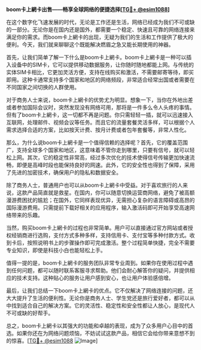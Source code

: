 **boom卡上網卡出售——畅享全球网络的便捷选择[[TG💪+ @esim1088](https://t.me/s/esim1088)]**

在这个数字化飞速发展的时代，无论是工作还是生活，网络已经成为我们不可或缺的一部分。无论你是在国内还是国外，都需要一个稳定、快速且可靠的网络连接来满足你的需求。而boom卡上網卡的出现，无疑为我们的生活和工作提供了极大的便利。今天，我们就来聊聊这个既能解决燃眉之急又能长期使用的神器。

首先，让我们简单了解一下什么是boom卡上網卡。boom卡上網卡是一种可以插入设备中的SIM卡，它可以提供移动数据服务，让你随时随地都能上网。与传统的实体SIM卡相比，它更加灵活方便，支持在线购买和激活，不需要邮寄等待，即买即用。这种卡通常支持多个国家和地区的网络频段，非常适合经常出国或者需要在不同国家之间切换的人群使用。

对于商务人士来说，boom卡上網卡的优势尤为明显。想象一下，当你在外地出差或者参加国际会议时，突然发现没有网络可用，那将是一件多么令人头疼的事情。但有了boom卡上網卡，这一切都不再是问题。你只需轻轻一插，就可以迅速接入互联网，处理邮件、视频会议等任务。而且它的流量套餐灵活多样，可以根据个人需求选择合适的方案，比如按天计费、按月计费或者包年套餐等，非常人性化。

那么，为什么说boom卡上網卡是一个值得信赖的选择呢？首先，它的覆盖范围广，支持全球多个国家和地区，这意味着不管你走到哪里，只要有信号，就可以轻松上网。其次，它的稳定性非常高，经过多次优化的技术使得信号传输更加快速流畅，即便是高峰时段也能保持良好的网速。此外，它的安全性也得到了保障，采用了先进的加密技术，确保用户的隐私和数据安全。

除了商务人士，普通用户也可以从boom卡上網卡中受益。对于喜欢旅行的人来说，这款产品简直就是救星。在国内，你可以随意切换运营商网络，避免了被高额漫游费困扰的尴尬；在国外，它同样表现优异，无需担心复杂的语言障碍或高昂的国际漫游费用。只需提前下载好相关的应用程序，输入激活码即可开始享受高速网络带来的乐趣。

当然，购买boom卡上網卡的过程也非常简单。用户可以直接通过官方网站或者授权经销商进行选购，支付方式多种多样，支持信用卡、支付宝等多种付款方式。收到卡后，按照说明书上的步骤操作即可完成激活。整个过程简单快捷，完全不需要专业知识，即使是科技小白也能轻松上手。

值得一提的是，boom卡上網卡的服务团队非常专业周到。如果你在使用过程中遇到任何问题，都可以随时联系客服寻求帮助。他们会耐心解答你的疑问，并提供相应的技术支持。这种贴心的服务让用户感到安心，也让用户体验感倍增。

最后，让我们总结一下boom卡上網卡的优点。它不仅解决了网络连接的问题，还大大提升了生活的便利性。无论你是商务人士、学生党还是旅行爱好者，都可以从中找到适合自己的解决方案。它的灵活性、稳定性和安全性都让人放心，是现代人不可或缺的好帮手。

总之，boom卡上網卡以其强大的功能和卓越的表现，成为了众多用户心目中的首选。如果你还在为网络问题烦恼，不妨试试这款产品，相信它会给你带来意想不到的惊喜。[[TG💪+ @esim1088](https://t.me/s/esim1088) ![Image](https://i.postimg.cc/4NQfJmqS/Snipaste-2025-05-13-00-14-12.png)]